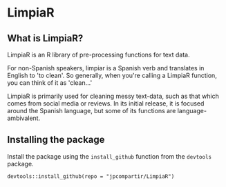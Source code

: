 # LimpiaR

## What is LimpiaR?

LimpiaR is an R library of pre-processing functions for text data.

For non-Spanish speakers, limpiar is a Spanish verb and translates in English to 'to clean'. So generally, when you're calling a LimpiaR function, you can think of it as 'clean...'

LimpiaR is primarily used for cleaning messy text-data, such as that which comes from social media or reviews. In its initial release, it is focused around the Spanish language, but some of its functions are language-ambivalent. 


## Installing the package

Install the package using the `install_github` function from the `devtools` package. 

`devtools::install_github(repo = "jpcompartir/LimpiaR")`
